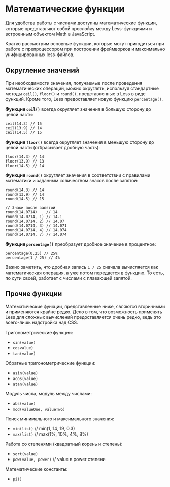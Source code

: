 # Математические функции

Для удобства работы с числами доступны математические функции, которые представляют собой прослойку между Less-функциями и встроенным объектом Math в JavaScript.

Кратко рассмотрим основные функции, которые могут пригодиться при работе с препроцессором при построении фреймворков и максимально унифицированных less-файлов.



## Округление значений

При необходимости значения, получаемые после проведения математических операций, можно округлять, используя стандартные методы `ceil()`, `floor()` и `round()`, представленные в Less в виде функций. Кроме того, Less предоставляет новую функцию `percentage()`.

**Функция `ceil()`** всегда округляет значения в большую сторону до целой части:

```less
ceil(14.3) // 15
ceil(13.9) // 14
ceil(14.5) // 15
```

**Функция `floor()`** всегда округляет значения в меньшую сторону до целой части (отбрасывает дробную часть):

```less
floor(14.3) // 14
floor(13.9) // 13
floor(14.5) // 14
```

**Функция `round()`** округляет значения в соответствии с правилами математики и заданным количеством знаков после запятой:

```less
round(14.3) // 14
round(13.9) // 14
round(14.5) // 15

// Знаки после запятой
round(14.0714)    // 14
round(14.0714, 1) // 14.1
round(14.0714, 2) // 14.07
round(14.0714, 3) // 14.071
round(14.0714, 4) // 14.074
round(14.0714, 7) // 14.074
```

**Функция `percentage()`** преобразует дробное значение в процентное:

```less
percentage(0.25) // 25%
percentage(1 / 25) // 4%
```

Важно заметить, что дробная запись `1 / 25` сначала вычисляется как математическая операция, а уже потом передается в функцию. То есть, по сути своей, работает с числами с плавающей запятой.




## Прочие функции

Математические функции, представленные ниже, являются вторичными и применяются крайне редко. Дело в том, что возможность применять Less для сложных вычислений предоставляется очень редко, ведь это всего-лишь надстройка над CSS.

Тригонометрические функции:

 * `sin(value)`
 * `cosvalue)`
 * `tan(value)`

Обратные тригонометрические функции:

 * `asin(value)`
 * `acos(value)`
 * `atan(value)`

Модуль числа, модуль между числами:

 * `abs(value)`
 * `mod(valueOne, valueTwo)`

Поиск минимального и максимального значения:

 * `min(list)` // min(1, 14, 19, 0.3)
 * `max(list)` // max(1%, 10%, 4%, 8%)

Работа со степенями (квадратный корень и степень):

 * `sqrt(value)`
 * `pow(value, power)` // value в power степени

Математические константы:

 * `pi()`
